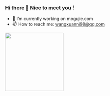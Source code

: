 ### Hi there 👋 Nice to meet you！ 
- 🔭 I’m currently working on mogujie.com
- 📫 How to reach me: wangxuanni98@qq.com

<a href="https://github.com/wangxuanni">
  <img align="left" height=190px src="https://github-readme-stats.vercel.app/api?username=wangxuanni&show_icons=true&count_private=true" />
</a>
